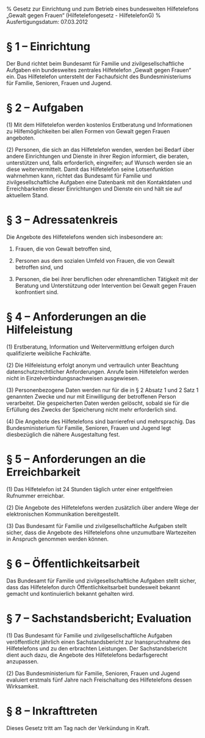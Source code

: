 % Gesetz zur Einrichtung und zum Betrieb eines bundesweiten Hilfetelefons „Gewalt gegen Frauen“  (Hilfetelefongesetz - HilfetelefonG)
% Ausfertigungsdatum: 07.03.2012
 
# § 1 – Einrichtung

Der Bund richtet beim Bundesamt für Familie und zivilgesellschaftliche Aufgaben ein bundesweites zentrales Hilfetelefon „Gewalt gegen Frauen“ ein. Das Hilfetelefon untersteht der Fachaufsicht des Bundesministeriums für Familie, Senioren, Frauen und Jugend.

# § 2 – Aufgaben

(1) Mit dem Hilfetelefon werden kostenlos Erstberatung und Informationen zu Hilfemöglichkeiten bei allen Formen von Gewalt gegen Frauen angeboten.

(2) Personen, die sich an das Hilfetelefon wenden, werden bei Bedarf über andere Einrichtungen und Dienste in ihrer Region informiert, die beraten, unterstützen und, falls erforderlich, eingreifen; auf Wunsch werden sie an diese weitervermittelt. Damit das Hilfetelefon seine Lotsenfunktion wahrnehmen kann, richtet das Bundesamt für Familie und zivilgesellschaftliche Aufgaben eine Datenbank mit den Kontaktdaten und Erreichbarkeiten dieser Einrichtungen und Dienste ein und hält sie auf aktuellem Stand.

# § 3 – Adressatenkreis

Die Angebote des Hilfetelefons wenden sich insbesondere an:

1. Frauen, die von Gewalt betroffen sind,

2. Personen aus dem sozialen Umfeld von Frauen, die von Gewalt betroffen sind, und

3. Personen, die bei ihrer beruflichen oder ehrenamtlichen Tätigkeit mit der Beratung und Unterstützung oder Intervention bei Gewalt gegen Frauen konfrontiert sind.

# § 4 – Anforderungen an die Hilfeleistung

(1) Erstberatung, Information und Weitervermittlung erfolgen durch qualifizierte weibliche Fachkräfte.

(2) Die Hilfeleistung erfolgt anonym und vertraulich unter Beachtung datenschutzrechtlicher Anforderungen. Anrufe beim Hilfetelefon werden nicht in Einzelverbindungsnachweisen ausgewiesen.

(3) Personenbezogene Daten werden nur für die in § 2 Absatz 1 und 2 Satz 1 genannten Zwecke und nur mit Einwilligung der betroffenen Person verarbeitet. Die gespeicherten Daten werden gelöscht, sobald sie für die Erfüllung des Zwecks der Speicherung nicht mehr erforderlich sind.

(4) Die Angebote des Hilfetelefons sind barrierefrei und mehrsprachig. Das Bundesministerium für Familie, Senioren, Frauen und Jugend legt diesbezüglich die nähere Ausgestaltung fest.

# § 5 – Anforderungen an die Erreichbarkeit

(1) Das Hilfetelefon ist 24 Stunden täglich unter einer entgeltfreien Rufnummer erreichbar.

(2) Die Angebote des Hilfetelefons werden zusätzlich über andere Wege der elektronischen Kommunikation bereitgestellt.

(3) Das Bundesamt für Familie und zivilgesellschaftliche Aufgaben stellt sicher, dass die Angebote des Hilfetelefons ohne unzumutbare Wartezeiten in Anspruch genommen werden können.

# § 6 – Öffentlichkeitsarbeit

Das Bundesamt für Familie und zivilgesellschaftliche Aufgaben stellt sicher, dass das Hilfetelefon durch Öffentlichkeitsarbeit bundesweit bekannt gemacht und kontinuierlich bekannt gehalten wird.

# § 7 – Sachstandsbericht; Evaluation

(1) Das Bundesamt für Familie und zivilgesellschaftliche Aufgaben veröffentlicht jährlich einen Sachstandsbericht zur Inanspruchnahme des Hilfetelefons und zu den erbrachten Leistungen. Der Sachstandsbericht dient auch dazu, die Angebote des Hilfetelefons bedarfsgerecht anzupassen.

(2) Das Bundesministerium für Familie, Senioren, Frauen und Jugend evaluiert erstmals fünf Jahre nach Freischaltung des Hilfetelefons dessen Wirksamkeit.

# § 8 – Inkrafttreten

Dieses Gesetz tritt am Tag nach der Verkündung in Kraft.
